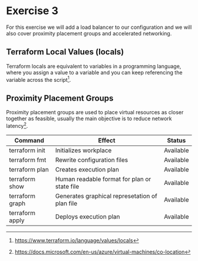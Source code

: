 # Exercise 3

For this exercise we will add a load balancer to our configuration and we will also cover proximity placement groups and accelerated networking.

## Terraform Local Values (locals)

Terraform locals are equivalent to variables in a programming language, where you assign a value to a variable and you can keep referencing the variable across the
script[^1].

## Proximity Placement Groups

Proximity placement groups are used to place virtual resources as closer together as feasible, usually the main objective is to reduce network latency[^2].



Command           |  Effect                                          | Status 
------------------|--------------------------------------------------|------------
terraform init    | Initializes workplace                            | Available
terraform fmt     | Rewrite configuration files                      | Available
terraform plan    | Creates execution plan                           | Available
terraform show    | Human readable format for plan or state file     | Available
terraform graph   | Generates graphical represetation of plan file   | Available
terraform apply   | Deploys execution plan                           | Available

[^1]: https://www.terraform.io/language/values/locals
[^2]: https://docs.microsoft.com/en-us/azure/virtual-machines/co-location
